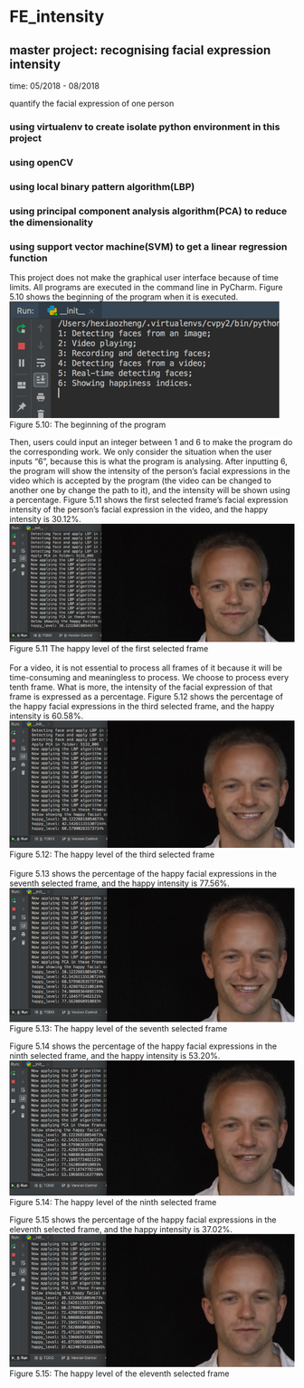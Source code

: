 # FE_intensity
## master project: recognising facial expression intensity

time: 05/2018 - 08/2018

quantify the facial expression of one person

### using virtualenv to create isolate python environment in this project

### using openCV

### using local binary pattern algorithm(LBP)

### using principal component analysis algorithm(PCA) to reduce the dimensionality

### using support vector machine(SVM) to get a linear regression function

This project does not make the graphical user interface because of time limits. All programs are executed in the command line in PyCharm. Figure 5.10 shows the beginning of the program when it is executed.<Br/>
![image](https://github.com/XiaozhengHe/FE_intensity/blob/master/src/test/data/img/testing_results/begining.png)<Br/>
Figure 5.10: The beginning of the program<Br/>

Then, users could input an integer between 1 and 6 to make the program do the corresponding work. We only consider the situation when the user inputs “6”, because this is what the program is analysing. After inputting 6, the program will show the intensity of the person’s facial expressions in the video which is accepted by the program (the video can be changed to another one by change the path to it), and the intensity will be shown using a percentage. Figure 5.11 shows the first selected frame’s facial expression intensity of the person’s facial expression in the video, and the happy intensity is 30.12%.<Br/>
![image](https://github.com/XiaozhengHe/FE_intensity/blob/master/src/test/data/img/testing_results/1.png)<Br/>
Figure 5.11 The happy level of the first selected frame<Br/><Br/>
For a video, it is not essential to process all frames of it because it will be time-consuming and meaningless to process. We choose to process every tenth frame. What is more, the intensity of the facial expression of that frame is expressed as a percentage. Figure 5.12 shows the percentage of the happy facial expressions in the third selected frame, and the happy intensity is 60.58%.<Br/>
![image](https://github.com/XiaozhengHe/FE_intensity/blob/master/src/test/data/img/testing_results/2.png)<Br/>
Figure 5.12: The happy level of the third selected frame<Br/><Br/>
Figure 5.13 shows the percentage of the happy facial expressions in the seventh selected frame, and the happy intensity is 77.56%.<Br/>
![image](https://github.com/XiaozhengHe/FE_intensity/blob/master/src/test/data/img/testing_results/3.png)<Br/>
Figure 5.13: The happy level of the seventh selected frame<Br/>

Figure 5.14 shows the percentage of the happy facial expressions in the ninth selected frame, and the happy intensity is 53.20%.<Br/>
![image](https://github.com/XiaozhengHe/FE_intensity/blob/master/src/test/data/img/testing_results/4.png)<Br/>
Figure 5.14: The happy level of the ninth selected frame<Br/>

Figure 5.15 shows the percentage of the happy facial expressions in the eleventh selected frame, and the happy intensity is 37.02%.<Br/>
![image](https://github.com/XiaozhengHe/FE_intensity/blob/master/src/test/data/img/testing_results/5.png)<Br/>
Figure 5.15: The happy level of the eleventh selected frame
